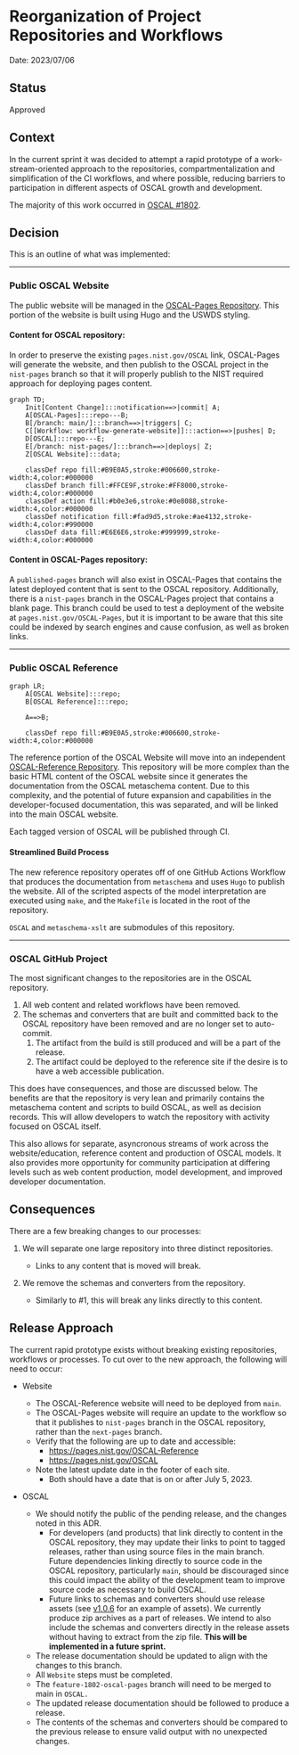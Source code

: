 
# Reorganization of Project Repositories and Workflows

Date: 2023/07/06

## Status

Approved

## Context

In the current sprint it was decided to attempt a rapid prototype of a work-stream-oriented approach to the repositories, compartmentalization and simplification of the CI workflows, and where possible, reducing barriers to participation in different aspects of OSCAL growth and development.

The majority of this work occurred in [OSCAL #1802](https://github.com/usnistgov/OSCAL/issues/1802).

## Decision

This is an outline of what was implemented:

---

### Public OSCAL Website

The public website will be managed in the [OSCAL-Pages Repository](https://github.com/usnistgov/OSCAL-Pages).  This portion of the website is built using Hugo and the USWDS styling.

#### Content for OSCAL repository:

In order to preserve the existing `pages.nist.gov/OSCAL` link, OSCAL-Pages will generate the website, and then publish to the OSCAL project in the `nist-pages` branch so that it will properly publish to the NIST required approach for deploying pages content.

```mermaid
graph TD;
    Init[Content Change]:::notification==>|commit| A;
    A[OSCAL-Pages]:::repo---B;
    B[/branch: main/]:::branch==>|triggers| C;
    C[[Workflow: workflow-generate-website]]:::action==>|pushes| D;
    D[OSCAL]:::repo---E;
    E[/branch: nist-pages/]:::branch==>|deploys| Z;
    Z[OSCAL Website]:::data;

    classDef repo fill:#B9E0A5,stroke:#006600,stroke-width:4,color:#000000
    classDef branch fill:#FFCE9F,stroke:#FF8000,stroke-width:4,color:#000000
    classDef action fill:#b0e3e6,stroke:#0e8088,stroke-width:4,color:#000000
    classDef notification fill:#fad9d5,stroke:#ae4132,stroke-width:4,color:#990000
    classDef data fill:#E6E6E6,stroke:#999999,stroke-width:4,color:#000000
```

#### Content in OSCAL-Pages repository:

A `published-pages` branch will also exist in OSCAL-Pages that contains the latest deployed content that is sent to the OSCAL repository.  Additionally, there is a `nist-pages` branch in the OSCAL-Pages project that contains a blank page.  This branch could be used to test a deployment of the website at `pages.nist.gov/OSCAL-Pages`, but it is important to be aware that this site could be indexed by search engines and cause confusion, as well as broken links.

---

### Public OSCAL Reference

```mermaid
graph LR;
    A[OSCAL Website]:::repo;
    B[OSCAL Reference]:::repo;

    A==>B;

    classDef repo fill:#B9E0A5,stroke:#006600,stroke-width:4,color:#000000
```

The reference portion of the OSCAL Website will move into an independent [OSCAL-Reference Repository](https://github.com/usnistgov/OSCAL-Reference).  This repository will be more complex than the basic HTML content of the OSCAL website since it generates the documentation from the OSCAL metaschema content.  Due to this complexity, and the potential of future expansion and capabilities in the developer-focused documentation, this was separated, and will be linked into the main OSCAL website.

Each tagged version of OSCAL will be published through CI.

#### Streamlined Build Process

The new reference repository operates off of one GitHub Actions Workflow that produces the documentation from `metaschema` and uses `Hugo` to publish the website. All of the scripted aspects of the model interpretation are executed using `make`, and the `Makefile` is located in the root of the repository.

`OSCAL` and `metaschema-xslt` are submodules of this repository.

---

### OSCAL GitHub Project

The most significant changes to the repositories are in the OSCAL repository. 

1. All web content and related workflows have been removed.
2. The schemas and converters that are built and committed back to the OSCAL repository have been removed and are no longer set to auto-commit.
   1. The artifact from the build is still produced and will be a part of the release.
   2. The artifact could be deployed to the reference site if the desire is to have a web accessible publication.

This does have consequences, and those are discussed below.  The benefits are that the repository is very lean and primarily contains the metaschema content and scripts to build OSCAL, as well as decision records.  This will allow developers to watch the repository with activity focused on OSCAL itself.

This also allows for separate, asyncronous streams of work across the website/education, reference content and production of OSCAL models.  It also provides more opportunity for community participation at differing levels such as web content production, model development, and improved developer documentation.


## Consequences

There are a few breaking changes to our processes:

1. We will separate one large repository into three distinct repositories.
   - Links to any content that is moved will break.
   
2. We remove the schemas and converters from the repository.  
   - Similarly to #1, this will break any links directly to this content.



## Release Approach

The current rapid prototype exists without breaking existing repositories, workflows or processes.  To cut over to the new approach, the following will need to occur:

- Website
  - The OSCAL-Reference website will need to be deployed from `main`.
  - The OSCAL-Pages website will require an update to the workflow so that it publishes to `nist-pages` branch in the OSCAL repository, rather than the `next-pages` branch.
  - Verify that the following are up to date and accessible:
      - https://pages.nist.gov/OSCAL-Reference
      - https://pages.nist.gov/OSCAL
  - Note the latest update date in the footer of each site.
      - Both should have a date that is on or after July 5, 2023.

- OSCAL
    - We should notify the public of the pending release, and the changes noted in this ADR.
        - For developers (and products) that link directly to content in the OSCAL repository, they may update their links to point to tagged releases, rather than using source files in the main branch.  Future dependencies linking directly to source code in the OSCAL repository, particularly `main`, should be discouraged since this could impact the ability of the development team to improve source code as necessary to build OSCAL.
        - Future links to schemas and converters should use release assets (see [v1.0.6](https://github.com/usnistgov/OSCAL/releases/tag/v1.0.6) for an example of assets). We currently produce zip archives as a part of releases.  We intend to also include the schemas and converters directly in the release assets without having to extract from the zip file.  **This will be implemented in a future sprint.**
    - The release documentation should be updated to align with the changes to this branch.
    - All `Website` steps must be completed.
    - The `feature-1802-oscal-pages` branch will need to be merged to main in `OSCAL.`
    - The updated release documentation should be followed to produce a release.
    - The contents of the schemas and converters should be compared to the previous release to ensure valid output with no unexpected changes.
    
